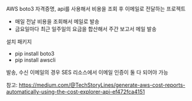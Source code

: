 AWS boto3 자격증명, api를 사용해서 비용을 조회 후 이메일로 전달하는 프로젝트
- 매일 전날 비용을 조회해서 메일로 발송
- 금요일마다 최근 일주일의 요금을 합산해서 주간 보고서 메일 발송

설치 패키지 
- pip install boto3
- pip install awscli

발송, 수신 이메일의 경우 SES 리소스에서 이메일 인증이 둘 다 되어야 가능 

참고: https://medium.com/@TechStoryLines/generate-aws-cost-reports-automatically-using-the-cost-explorer-api-ef472fca4151
